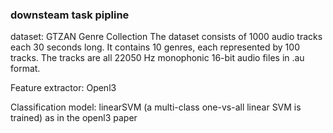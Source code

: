 ### downsteam task pipline

dataset: GTZAN Genre Collection
The dataset consists of 1000 audio tracks each 30 seconds long. 
It contains 10 genres, each represented by 100 tracks. 
The tracks are all 22050 Hz monophonic 16-bit audio files in .au format.

Feature extractor: Openl3

Classification model: linearSVM (a multi-class one-vs-all linear SVM is trained) as in the openl3 paper
